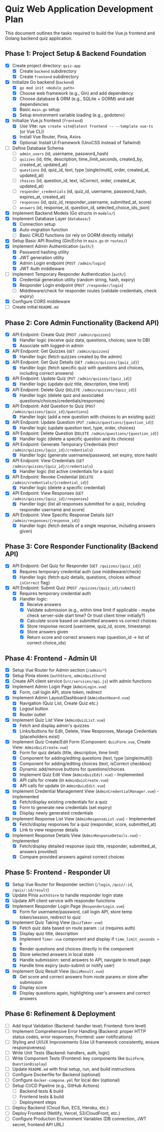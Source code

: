 # Quiz Web Application Development Plan

This document outlines the tasks required to build the Vue.js frontend and Golang backend quiz application.

## Phase 1: Project Setup & Backend Foundation

- [x] Create project directory: `quiz-app`
  - [x] Create `backend` subdirectory
  - [x] Create `frontend` subdirectory
- [x] Initialize Go backend (`backend`)
  - [x] `go mod init <module_path>`
  - [x] Choose web framework (e.g., Gin) and add dependency
  - [x] Choose database & ORM (e.g., SQLite + GORM) and add dependencies
  - [x] Basic `main.go` setup
  - [x] Setup environment variable loading (e.g., godotenv)
- [x] Initialize Vue.js frontend (`frontend`)
  - [x] Use Vite: `npm create vite@latest frontend -- --template vue-ts` (or Vue CLI)
  - [x] Install Vue Router, Pinia, Axios
  - [x] Optional: Install UI Framework (UnoCSS instead of Tailwind)
- [ ] Define Database Schema
  - [ ] `admin_users` (id, username, password_hash)
  - [ ] `quizzes` (id, title, description, time_limit_seconds, created_by, created_at, updated_at)
  - [ ] `questions` (id, quiz_id, text, type [single/multi], order, created_at, updated_at)
  - [ ] `choices` (id, question_id, text, isCorrect, order, created_at, updated_at)
  - [ ] `responder_credentials` (id, quiz_id, username, password_hash, expires_at, created_at)
  - [ ] `responses` (id, quiz_id, responder_username, submitted_at, score)
  - [ ] `answers` (id, response_id, question_id, selected_choice_ids_json)
- [x] Implement Backend Models (Go structs in `models/`)
- [x] Implement Database Layer (`database/`)
  - [x] Connection setup
  - [x] Auto-migration function
  - [ ] Basic CRUD functions (or rely on GORM directly initially)
- [x] Setup Basic API Routing (Gin/Echo in `main.go` or `routes/`)
- [x] Implement Admin Authentication (`auth/`)
  - [x] Password hashing utility
  - [x] JWT generation utility
  - [x] Admin Login endpoint (`POST /admin/login`)
  - [x] JWT Auth middleware
- [ ] Implement Temporary Responder Authentication (`auth/`)
  - [x] Credential generation utility (random string, hash, expiry)
  - [x] Responder Login endpoint (`POST /responder/login`)
  - [ ] Middleware/check for responder routes (validate credentials, check expiry)
- [x] Configure CORS middleware
- [ ] Create initial `README.md`

## Phase 2: Core Admin Functionality (Backend API)

- [x] API Endpoint: Create Quiz (`POST /admin/quizzes`)
  - [x] Handler logic (receive quiz data, questions, choices; save to DB)
  - [x] Associate with logged-in admin
- [x] API Endpoint: Get Quizzes (`GET /admin/quizzes`)
  - [x] Handler logic (fetch quizzes created by the admin)
- [x] API Endpoint: Get Quiz Details (`GET /admin/quizzes/{quiz_id}`)
  - [x] Handler logic (fetch specific quiz with questions and choices, including correct answers)
- [x] API Endpoint: Update Quiz (`PUT /admin/quizzes/{quiz_id}`)
  - [x] Handler logic (update quiz title, description, time limit)
- [x] API Endpoint: Delete Quiz (`DELETE /admin/quizzes/{quiz_id}`)
  - [x] Handler logic (delete quiz and associated questions/choices/credentials/responses)
- [x] API Endpoint: Add Question to Quiz (`POST /admin/quizzes/{quiz_id}/questions`)
  - [x] Handler logic (add a new question with choices to an existing quiz)
- [x] API Endpoint: Update Question (`PUT /admin/questions/{question_id}`)
  - [x] Handler logic (update question text, type, order, choices)
- [x] API Endpoint: Delete Question (`DELETE /admin/questions/{question_id}`)
  - [x] Handler logic (delete a specific question and its choices)
- [x] API Endpoint: Generate Temporary Credentials (`POST /admin/quizzes/{quiz_id}/credentials`)
  - [x] Handler logic (generate username/password, set expiry, store hash)
- [x] API Endpoint: View Credentials (`GET /admin/quizzes/{quiz_id}/credentials`)
  - [x] Handler logic (list active credentials for a quiz)
- [x] API Endpoint: Revoke Credential (`DELETE /admin/credentials/{credential_id}`)
  - [x] Handler logic (delete a specific credential)
- [x] API Endpoint: View Responses (`GET /admin/quizzes/{quiz_id}/responses`)
  - [x] Handler logic (list all responses submitted for a quiz, including responder username and score)
- [x] API Endpoint: View Specific Response Details (`GET /admin/responses/{response_id}`)
  - [x] Handler logic (fetch details of a single response, including answers given)

## Phase 3: Core Responder Functionality (Backend API)

- [x] API Endpoint: Get Quiz for Responder (`GET /quizzes/{quiz_id}`)
  - [x] Requires temporary credential auth (use middleware/check)
  - [x] Handler logic (fetch quiz details, questions, choices _without_ `isCorrect` flag)
- [x] API Endpoint: Submit Quiz (`POST /quizzes/{quiz_id}/submit`)
  - [x] Requires temporary credential auth
  - [x] Handler logic:
    - [x] Receive answers
    - [x] Validate submission (e.g., within time limit if applicable - maybe check server-side start time? Or trust client timer initially?)
    - [x] Calculate score based on submitted answers vs correct choices
    - [x] Store response record (username, quiz_id, score, timestamp)
    - [x] Store answers given
    - [x] Return score and correct answers map (question_id -> list of correct choice_ids)

## Phase 4: Frontend - Admin UI

- [x] Setup Vue Router for Admin section (`/admin/*`)
- [x] Setup Pinia stores (`authStore`, `adminQuizStore`)
- [x] Create API client service (`src/services/api.js`) with admin functions
- [x] Implement Admin Login Page (`AdminLogin.vue`)
  - [x] Form, call login API, store token, redirect
- [x] Implement Admin Layout/Dashboard (`AdminDashboard.vue`)
  - [x] Navigation (Quiz List, Create Quiz etc.)
  - [x] Logout button
  - [x] Router outlet
- [x] Implement Quiz List View (`AdminQuizList.vue`)
  - [x] Fetch and display admin's quizzes
  - [x] Links/buttons for Edit, Delete, View Responses, Manage Credentials (placeholders exist)
- [x] Implement Quiz Create/Edit Form (Component: `QuizForm.vue`, Create View: `AdminQuizCreate.vue`)
  - [x] Form for quiz details (title, description, time limit)
  - [x] Component for adding/editing questions (text, type [single/multi])
  - [x] Component for adding/editing choices (text, isCorrect checkbox)
  - [x] Dynamic add/remove buttons for questions/choices
  - [x] Implement Quiz Edit View (`AdminQuizEdit.vue`) - Implemented
  - [x] API calls for create (in `AdminQuizCreate.vue`)
  - [x] API calls for update (in `AdminQuizEdit.vue`)
- [x] Implement Credential Management View (`AdminCredentialManager.vue`) - Implemented
  - [x] Fetch/display existing credentials for a quiz
  - [x] Form to generate new credentials (set expiry)
  - [x] Display newly generated credentials
- [x] Implement Response List View (`AdminResponseList.vue`) - Implemented
  - [x] Fetch/display responses for a quiz (responder, score, submitted_at)
  - [x] Link to view response details
- [x] Implement Response Details View (`AdminResponseDetails.vue`) - Implemented
  - [x] Fetch/display detailed response (quiz title, responder, submitted_at, answers provided)
  - [x] Compare provided answers against correct choices

## Phase 5: Frontend - Responder UI

- [x] Setup Vue Router for Responder section (`/login`, `/quiz/:id`, `/quiz/:id/result`)
- [x] Update Pinia `authStore` to handle responder login state
- [x] Update API client service with responder functions
- [x] Implement Responder Login Page (`ResponderLogin.vue`)
  - [x] Form for username/password, call login API, store temp token/session, redirect to quiz
- [x] Implement Quiz Taking View (`QuizTaker.vue`)
  - [x] Fetch quiz data based on route param `:id` (requires auth)
  - [x] Display quiz title, description
  - [x] Implement `Timer.vue` component and display if `time_limit_seconds > 0`
  - [x] Render questions and choices directly in the component
  - [x] Store selected answers in local state
  - [x] Handle submission: send answers to API, navigate to result page
  - [x] Handle time expiry (auto-submit or notify user)
- [x] Implement Quiz Result View (`QuizResult.vue`)
  - [x] Get score and correct answers from route params or store after submission
  - [x] Display score
  - [x] Display questions again, highlighting user's answers and correct answers

## Phase 6: Refinement & Deployment

- [ ] Add Input Validation (Backend: handler level; Frontend: form level)
- [ ] Implement Comprehensive Error Handling (Backend: proper HTTP status codes, error responses; Frontend: user notifications)
- [ ] Styling and UI/UX Improvements (Use UI framework consistently, ensure responsiveness)
- [ ] Write Unit Tests (Backend: handlers, auth, logic)
- [ ] Write Component Tests (Frontend: key components like `QuizForm`, `QuestionDisplay`)
- [ ] Update `README.md` with final setup, run, and build instructions
- [ ] Configure Dockerfile for Backend (optional)
- [ ] Configure `docker-compose.yml` for local dev (optional)
- [ ] Setup CI/CD Pipeline (e.g., GitHub Actions)
  - [ ] Backend tests & build
  - [ ] Frontend tests & build
  - [ ] Deployment steps
- [ ] Deploy Backend (Cloud Run, ECS, Heroku, etc.)
- [ ] Deploy Frontend (Netlify, Vercel, S3/CloudFront, etc.)
- [ ] Configure Production Environment Variables (DB connection, JWT secret, frontend API URL)
